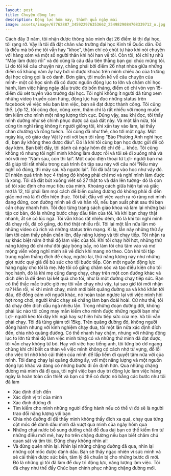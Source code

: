 ```yaml
---
layout: post
title: Chuyện động lực 
description: Động lực hôm nay, thành quả ngày mai  
image: assets/image/67762887_345922976353662_2549829084708339712_o.jpg
---
```


Cách đây 3 năm, tôi nhận được thông báo mình đạt 26 điểm kì thi đại học, tôi rạng rỡ. Vậy là tôi đã đặt chân vào trường đại học Kinh tế Quốc dân. Đó là điều mà bố mẹ tôi vẫn hay ”khoe”, thậm chí có chút tự hào khi nói chuyện với hàng xóm và một số người thân khi  hỏi han về tôi. Còn tôi, tôi chỉ tự nhủ “Mày làm được rồi” và đó cũng là câu đầu tiên thằng bạn gọi chúc mừng tôi. 
Lí do tôi kể câu chuyện này, chẳng phải bởi điểm 26 nhạt nhòa giữa những điểm số khủng năm ấy hay bởi vì được khoác trên mình chiếc áo của trường đại học cũng gọi là có danh. Đơn giản, tôi muốn kể về câu chuyện của mình- một cô học sinh đã có được nguồn động lực to lớn và chăm chỉ học hành, làm việc hằng ngày dẫu trước đó bốn tháng, điểm cô chỉ vỏn vẹn 15- điểm đủ xét tuyển vào trường đại học. 
Tôi nghĩ không ít người đã từng xem những video truyền cảm hứng, động lực hay đọc những status trên facebook về việc nếu bạn làm việc, bạn sẽ đạt được thành công. Tôi cũng thế. Lớp 12, tôi cũng đọc, cũng xem, thậm chí là rất nhiều với mong muốn tìm kiếm cho mình  một năng lượng tích cực. Đúng vậy, sau khi đọc, tôi thấy mình dường như sẽ chinh phục được cả quả đất này. Và một lần nữa, tôi cũng tin nghĩ rằng không ít người giống tôi, khi xắn tay vào làm, lại thấy chán chường và rỗng tuếch. Tôi cũng đã như thế, cho tới một ngày. 
Một ngày kia, cô giáo dạy Vật lý nói với bạn tôi rằng “Bảo Phương Anh nghỉ học đi, bạn ấy không theo được đâu”. Đó là khi tôi cùng bạn học được gửi để cô dạy kèm. Bạn biết đấy, tôi dành cả ngày hôm đó chỉ để … khóc. Tôi cũng không rõ nhưng tôi nghĩ mình không làm được rồi và tôi sẽ đi xuống nhà và nói với mẹ “Năm sau, con thi lại”. Một cuộc điện thoại từ Lợi- người bạn mà đã giúp tôi rất nhiều trong quá trình ôn tập sau này với câu nói “Nếu mày nghĩ cô đúng, thì mày sai. Và ngược lại”. Tôi đã bắt tay vào học như vậy đó. 
Dĩ nhiên quá trình học 4 tháng đó không phải chỉ mơ và nghĩ mình làm được là xong. Tôi đã đặt bút xuống viết số 27 thật to và dán lên tường- đó là con số tôi xác định cho mục tiêu của mình. Khoảng cách giữa hiện tại và giấc mơ là 12, tôi phải làm mọi cách để biến quãng đường đó không phải đi đến giấc mơ mà là đi đến hiện thực. Tôi bắt đầu với việc vạch ra rõ ràng nơi mình đang đứng, con đường mình sẽ đi và hẳn rồi, nếu bạn xuất phát sau thì bạn cần chạy nhanh hơn. Tôi đọc từng trang sách giáo khoa và làm lại những bài tập cơ bản, đó là những bước chạy đầu tiên của tôi.
Và khi bạn chạy thật nhanh, ắt sẽ có lúc ngã. Tôi vẫn khóc rất nhiều đêm, đó là khi tôi nghĩ mình đã chạy rồi, đã cố gắng, dù thở thật nhiều rồi. Tôi lại một lần nữa lần mò những video cũ rích và những status trên mạng. Kì lạ, lần này những thứ ấy làm tôi cảm thấy phấn chấn lên, đầy năng lượng và tôi chạy tiếp. Tôi nhận ra sự khác biệt nằm ở thái độ làm việc của tôi. Khi tôi chạy hời hợt, những thứ năng lượng đó chỉ như đôi giày bóng bẩy, nó làm tôi chú tâm vào và mơ mộng viển vông nghĩ mình sẽ về đích khi mang nó theo. Còn khi tôi tập trung ngắm thẳng đích để chạy, ngược lại, thứ năng lượng này như những giọt nước quý giá để bù sức cho tôi bước tiếp. 
Còn một nguồn động lực hàng ngày cho tôi là mẹ. Mẹ tôi cố gắng chăm sóc và tạo điều kiện cho tôi học hành, đó là khi mẹ cũng đang chạy, chạy trên một con đường khác và đích đến là để đem lại kết quả cho tôi, như là một đường chạy tiếp sức. Bạn có thể thắc mắc trước giờ mẹ tôi vẫn chạy như vậy, tại sao giờ tôi mới nhận ra? Hẳn rồi, vì khi mình chạy, mình mới biết quãng đường xa và khó khăn tới đâu, để đồng cảm với người khác, nó hoàn toàn ngược lại với việc mình hời hợt rong chơi, người khác chạy sẽ chẳng làm bạn đoái hoài.
Cứ như thế, tôi đã chạy đến đích dẫu ngã nhiều lần. Trong những đoạn đường đời, không phải lúc nào tôi cũng may mắn kiếm cho mình được những người bạn như Lợi- người kéo tôi dậy khi ngã hay sự hiện hữu tiếp sức của mẹ. Và tôi vẫn phải chạy. 
Tôi đã từng giảm tới 15kg. Trên quãng đường đó, không người đồng hành nhưng với kinh nghiệm chạy đua, tôi một lần nữa xác định đích đến, chia nhỏ quãng đường. Có thể nhanh hay chậm, nhưng với những động lực to lớn từ thái độ làm việc mình từng có và những thứ mình đã đạt được, tôi vẫn chạy không từ bỏ. 
Hay với việc học tiếng anh, tôi từng bỏ dở ngang chừng khi chỉ biết ca thán về việc mình không có cách nhớ từ vựng, đổ lỗi cho việc trí nhớ khó cải thiện của mình để lấp liếm đi quyết tâm nửa vời của mình. Tôi đang chạy lại quãng đường ấy, với một năng lượng và một nguồn động lực khác và đang có những bước đi ổn định hơn. 
Qua những chặng đường mà mình đã đi qua, tôi nghĩ việc bạn duy trì động lực làm việc hàng ngày là hoàn toàn cần thiết và bạn có thể có được nó bằng các bước như tôi đã làm 
-	Xác định đích đến
-	Xác định vị trí của mình 
-	Xác định đường đi 
-	Tìm kiếm cho mình những người đồng hành nếu có thể vì đó sẽ là người trao đổi năng lượng với bạn 
-	Chia nhỏ đường đi để thấy mình không thấy đích xa quá, chạy qua từng cột mốc để đánh dấu mình đã vượt qua mình của ngày hôm qua 
-	Những chai nước bổ sung dưỡng chất để đua dài bạn có thể kiếm tìm từ những điều mới mẻ, hay ho trên chặng đường nếu bạn biết chăm chú quan sát và tìm tòi. Đừng chạy không nhìn ai! 
-	Và đừng quên nhìn lại. Nhìn lại những chặng đường đã qua, nhìn lại những cột mốc được đánh dấu. Bạn sẽ thấy ngạc nhiên vì sức mình và sẽ cải thiện được sức bền, tâm lý để chuẩn bị cho những bước đi mới. 
Đó là những gì tôi đã làm để duy trì động lực, năng lượng làm việc. 
Tôi đã chạy như thế đấy 
Chúc bạn chinh phục những chặng đường mới. 
